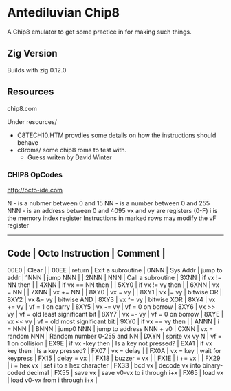 # Antediluvian Chip8

A Chip8 emulator to get some practice in for making such things.

## Zig Version
Builds with zig 0.12.0

## Resources
chip8.com

Under resources/
* C8TECH10.HTM provdies some details on how the instructions should behave
* c8roms/ some chip8 roms to test with.
    * Guess writen by David Winter

### CHIP8 OpCodes
http://octo-ide.com

  N - is a nubmer between 0 and 15
 NN - is a number between 0 and 255
NNN - is an address between 0 and 4095
 vx and vy are registers (0-F)
  i is the memory index register
Instructions in marked rows may modify the vF register

-----------------------------------
Code | Octo Instruction | Comment |
-----------------------------------
00E0 | Clear            | |
00EE | return           | Exit a subroutine |
0NNN | Sys Addr         | jump to addr |
1NNN | jump NNN         | |
2NNN | NNN              | Call a subroutine |
3XNN | if vx != NN then | |
4XNN | if vx == NN then | |
5XY0 | if vx != vy then | |
6XNN | vx = NN          | |
7XNN | vx += NN         | |
8XY0 | vx = vy          | |
8XY1 | vx |= vy         | bitwise OR |
8XY2 | vx &= vy         | bitwise AND |
8XY3 | vx ^= vy         | bitwise XOR |
8XY4 | vx += vy         | vf = 1 on carry |
8XY5 | vx -= vy         | vf = 0 on borrow |
8XY6 | vx >> vy         | vf = old least significant bit |
8XY7 | vx =- vy         | vf = 0 on borrow |
8XYE | vx << vy         | vf = old most significant bit |
9XY0 | if vx == vy then | |
ANNN | i = NNN          | |
BNNN | jump0 NNN        | jump to address NNN + v0 |
CXNN | vx = random NNN  | Random number 0-255 and NN |
DXYN | sprite vx vy N   | vf = 1 on collision |
EX9E | if vx -key then  | Is a key not pressed? |
EXA1 | if vx key then   | Is a key pressed? |
FX07 | vx = delay       | |
FX0A | vx = key         | wait for keypress |
FX15 | delay = vx       | |
FX18 | buzzer = vx      | |
FX1E | i += vx          | |
FX29 | i = hex vx       | set i to a hex character |
FX33 | bcd vx           | decode vx into binary-coded decimal |
FX55 | save vx          | save v0-vx to i through i+x |
FX65 | load vx          | load v0-vx from i through i+x |
    
